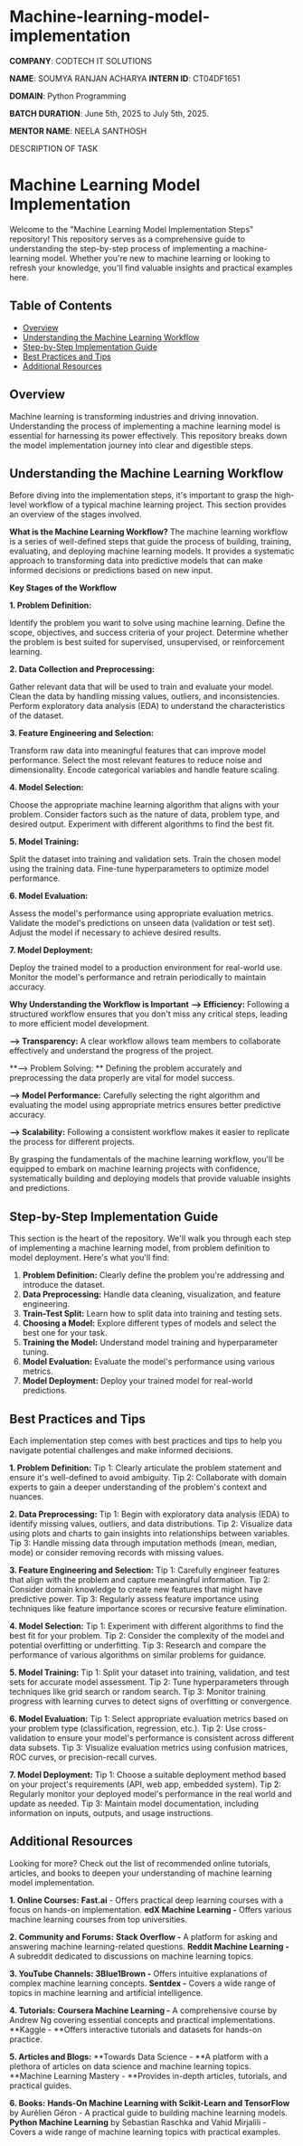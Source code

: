 # Machine-learning-model-implementation

**COMPANY**: CODTECH IT SOLUTIONS

**NAME**: SOUMYA RANJAN ACHARYA
**INTERN ID**: CT04DF1651

**DOMAIN**: Python Programming

**BATCH DURATION**: June 5th, 2025 to July 5th, 2025.

**MENTOR NAME**: NEELA SANTHOSH

DESCRIPTION OF TASK

# Machine Learning Model Implementation

Welcome to the "Machine Learning Model Implementation Steps" repository! This repository serves as a comprehensive guide to understanding the step-by-step process of implementing a machine-learning model. Whether you're new to machine learning or looking to refresh your knowledge, you'll find valuable insights and practical examples here.

## Table of Contents

- [Overview](#overview)
- [Understanding the Machine Learning Workflow](#understanding-the-machine-learning-workflow)
- [Step-by-Step Implementation Guide](#step-by-step-implementation-guide)
- [Best Practices and Tips](#best-practices-and-tips)
- [Additional Resources](#additional-resources)

## Overview

Machine learning is transforming industries and driving innovation. Understanding the process of implementing a machine learning model is essential for harnessing its power effectively. This repository breaks down the model implementation journey into clear and digestible steps.

## Understanding the Machine Learning Workflow

Before diving into the implementation steps, it's important to grasp the high-level workflow of a typical machine learning project. This section provides an overview of the stages involved.

**What is the Machine Learning Workflow?**
The machine learning workflow is a series of well-defined steps that guide the process of building, training, evaluating, and deploying machine learning models. It provides a systematic approach to transforming data into predictive models that can make informed decisions or predictions based on new input.

**Key Stages of the Workflow**

**1. Problem Definition:**

Identify the problem you want to solve using machine learning.
Define the scope, objectives, and success criteria of your project.
Determine whether the problem is best suited for supervised, unsupervised, or reinforcement learning.

**2. Data Collection and Preprocessing:**

Gather relevant data that will be used to train and evaluate your model.
Clean the data by handling missing values, outliers, and inconsistencies.
Perform exploratory data analysis (EDA) to understand the characteristics of the dataset.

**3. Feature Engineering and Selection:**

Transform raw data into meaningful features that can improve model performance.
Select the most relevant features to reduce noise and dimensionality.
Encode categorical variables and handle feature scaling.

**4. Model Selection:**

Choose the appropriate machine learning algorithm that aligns with your problem.
Consider factors such as the nature of data, problem type, and desired output.
Experiment with different algorithms to find the best fit.

**5. Model Training:**

Split the dataset into training and validation sets.
Train the chosen model using the training data.
Fine-tune hyperparameters to optimize model performance.

**6. Model Evaluation:**

Assess the model's performance using appropriate evaluation metrics.
Validate the model's predictions on unseen data (validation or test set).
Adjust the model if necessary to achieve desired results.

**7. Model Deployment:**

Deploy the trained model to a production environment for real-world use.
Monitor the model's performance and retrain periodically to maintain accuracy.

**Why Understanding the Workflow is Important**
**--> Efficiency:** Following a structured workflow ensures that you don't miss any critical steps, leading to more efficient model development.

**--> Transparency:** A clear workflow allows team members to collaborate effectively and understand the progress of the project.

**--> Problem Solving: ** Defining the problem accurately and preprocessing the data properly are vital for model success.

**--> Model Performance:** Carefully selecting the right algorithm and evaluating the model using appropriate metrics ensures better predictive accuracy.

**--> Scalability:** Following a consistent workflow makes it easier to replicate the process for different projects.

By grasping the fundamentals of the machine learning workflow, you'll be equipped to embark on machine learning projects with confidence, systematically building and deploying models that provide valuable insights and predictions.

## Step-by-Step Implementation Guide

This section is the heart of the repository. We'll walk you through each step of implementing a machine learning model, from problem definition to model deployment. Here's what you'll find:

1. **Problem Definition:** Clearly define the problem you're addressing and introduce the dataset.
2. **Data Preprocessing:** Handle data cleaning, visualization, and feature engineering.
3. **Train-Test Split:** Learn how to split data into training and testing sets.
4. **Choosing a Model:** Explore different types of models and select the best one for your task.
5. **Training the Model:** Understand model training and hyperparameter tuning.
6. **Model Evaluation:** Evaluate the model's performance using various metrics.
7. **Model Deployment:** Deploy your trained model for real-world predictions.

## Best Practices and Tips

Each implementation step comes with best practices and tips to help you navigate potential challenges and make informed decisions.

**1. Problem Definition:**
Tip 1: Clearly articulate the problem statement and ensure it's well-defined to avoid ambiguity.
Tip 2: Collaborate with domain experts to gain a deeper understanding of the problem's context and nuances.

**2. Data Preprocessing:**
Tip 1: Begin with exploratory data analysis (EDA) to identify missing values, outliers, and data distributions.
Tip 2: Visualize data using plots and charts to gain insights into relationships between variables.
Tip 3: Handle missing data through imputation methods (mean, median, mode) or consider removing records with missing values.

**3. Feature Engineering and Selection:**
Tip 1: Carefully engineer features that align with the problem and capture meaningful information.
Tip 2: Consider domain knowledge to create new features that might have predictive power.
Tip 3: Regularly assess feature importance using techniques like feature importance scores or recursive feature elimination.

**4. Model Selection:**
Tip 1: Experiment with different algorithms to find the best fit for your problem.
Tip 2: Consider the complexity of the model and potential overfitting or underfitting.
Tip 3: Research and compare the performance of various algorithms on similar problems for guidance.

**5. Model Training:**
Tip 1: Split your dataset into training, validation, and test sets for accurate model assessment.
Tip 2: Tune hyperparameters through techniques like grid search or random search.
Tip 3: Monitor training progress with learning curves to detect signs of overfitting or convergence.

**6. Model Evaluation:**
Tip 1: Select appropriate evaluation metrics based on your problem type (classification, regression, etc.).
Tip 2: Use cross-validation to ensure your model's performance is consistent across different data subsets.
Tip 3: Visualize evaluation metrics using confusion matrices, ROC curves, or precision-recall curves.

**7. Model Deployment:**
Tip 1: Choose a suitable deployment method based on your project's requirements (API, web app, embedded system).
Tip 2: Regularly monitor your deployed model's performance in the real world and update as needed.
Tip 3: Maintain model documentation, including information on inputs, outputs, and usage instructions.

## Additional Resources

Looking for more? Check out the list of recommended online tutorials, articles, and books to deepen your understanding of machine learning model implementation.

**1. Online Courses:**
**Fast.ai** - Offers practical deep learning courses with a focus on hands-on implementation.
**edX Machine Learning -** Offers various machine learning courses from top universities.

**2. Community and Forums:**
**Stack Overflow -** A platform for asking and answering machine learning-related questions.
**Reddit Machine Learning -** A subreddit dedicated to discussions on machine learning topics.

**3. YouTube Channels:**
**3Blue1Brown -** Offers intuitive explanations of complex machine learning concepts.
**Sentdex -** Covers a wide range of topics in machine learning and artificial intelligence.

**4. Tutorials:**
**Coursera Machine Learning -** A comprehensive course by Andrew Ng covering essential concepts and practical implementations.
**Kaggle - **Offers interactive tutorials and datasets for hands-on practice.

**5. Articles and Blogs:**
**Towards Data Science - **A platform with a plethora of articles on data science and machine learning topics.
**Machine Learning Mastery - **Provides in-depth articles, tutorials, and practical guides.

**6. Books:**
**Hands-On Machine Learning with Scikit-Learn and TensorFlow** by Aurélien Géron - A practical guide to building machine learning models.
**Python Machine Learning** by Sebastian Raschka and Vahid Mirjalili - Covers a wide range of machine learning topics with practical examples.

